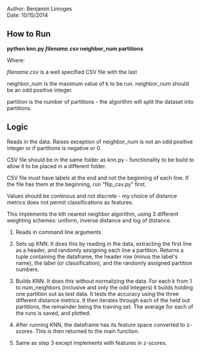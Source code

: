Author: Benjamin Limoges <br>
Date: 10/15/2014


How to Run
------------

**python knn.py *filename.csv* neighbor_num partitions**

Where:

*filename.csv* is a well specified CSV file with the last 

neighbor_num is the maximum value of k to be run. neighbor_num should be an odd positive integer.

partition is the number of partitions - the algorithm will split the dataset into partitions.


Logic
-----------

Reads in the data.  Raises exception of neighbor_num is not an odd positive integer or if partitions is negative or 0.

CSV file should be in the same folder as knn.py - functionality to be build to allow it to be placed in a different folder.

CSV file must have labels at the end and not the beginning of each line.  If the file has them at the beginning, run "flip_csv.py" first.

Values should be continous and not discrete - my choice of distance metrics does not permit classifications as features.

This implements the kth nearest neighbor algorithm, using 3 different weighting schemes: uniform, inverse distance and log of distance.


1. Reads in command line arguments

2. Sets up KNN.  It does this by reading in the data, extracting the first line as a header, and randomly assigning each line a partition.  Returns a tuple containing the dataframe, the header row (minus the label's name), the label (or classification), and the randomly assigned partition numbers.

3. Builds KNN.  It does this without normalizing the data.  For each k from 1 to num_neighbors (inclusive and only the odd integers) it builds holding one partition out as test data.  It tests the accuracy using the three different distance metrics.  It then iterates through each of the held out partitions, the remainder being the training set.  The average for each of the runs is saved, and plotted.

4. After running KNN, the dataframe has its feature space converted to z-scores.  This is then returned to the main function.

5. Same as step 3 except implements with features in z-scores.